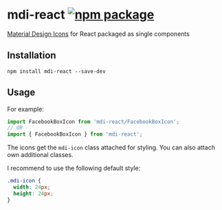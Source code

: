 # mdi-react [![npm package](https://img.shields.io/npm/v/mdi-react.svg?style=flat-square)](https://npmjs.org/package/mdi-react)
[Material Design Icons](https://www.materialdesignicons.com) for React packaged as single components

## Installation

```
npm install mdi-react --save-dev
```

## Usage

For example:

```javascript
import FacebookBoxIcon from 'mdi-react/FacebookBoxIcon';
// OR
import { FacebookBoxIcon } from 'mdi-react';
```

The icons get the `mdi-icon` class attached for styling. You can also attach own additional classes.

I recommend to use the following default style:

```css
.mdi-icon {
  width: 24px;
  height: 24px;
}
```
